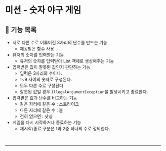 # 미션 - 숫자 야구 게임


## 🚀 기능 목록

- 서로 다른 수로 이루어진 3자리의 난수를 만드는 기능
  - 제공받은 함수 사용
- 유저의 숫자를 입력받는 기능
  - 유저의 숫자를 입력받아 List 객체로 생성해주는 기능
- 입력받은 값이 잘못된 값인지 판단하는 기능
  - 입력은 3자리의 수이다.
  - 1~9 사이의 숫자로 구성된다.
  - 모두 다른 수로 구성된다.
  - 잘못된 값일 경우  `IllegalArgumentException`을 발생시키고 종료한다.
- 입력받은 값과 난수를 비교하는 기능
  - 같은 자리에 같은 수 : 스트라이크
  - 다른 자리에 같은 수 : 볼
  - 전혀 없으면 : 낫싱 
- 게임을 다시 시작하거나 종료하는 기능
  - 재시작/종료 구분은 1과 2중 하나의 수로 정의한다.

<br>

---
